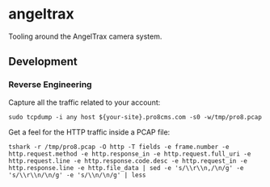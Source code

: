 # angeltrax
Tooling around the AngelTrax camera system.

## Development

### Reverse Engineering
Capture all the traffic related to your account:

```
sudo tcpdump -i any host ${your-site}.pro8cms.com -s0 -w/tmp/pro8.pcap
```

Get a feel for the HTTP traffic inside a PCAP file:

```
tshark -r /tmp/pro8.pcap -O http -T fields -e frame.number -e http.request.method -e http.response_in -e http.request.full_uri -e http.request.line -e http.response.code.desc -e http.request_in -e http.response.line -e http.file_data | sed -e 's/\\r\\n,/\n/g' -e 's/\\r\\n/\n/g' -e 's/\\n/\n/g' | less
```

